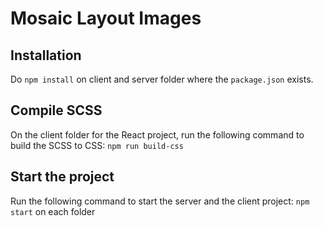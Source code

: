 # Mosaic Layout Images

## Installation
Do `npm install` on client and server folder where the `package.json` exists.

## Compile SCSS
On the client folder for the React project, run the following command to build the SCSS to CSS: `npm run build-css`

## Start the project
Run the following command to start the server and the client project: `npm start` on each folder

